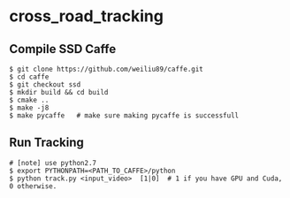 # cross_road_tracking

## Compile SSD Caffe

    $ git clone https://github.com/weiliu89/caffe.git
    $ cd caffe
    $ git checkout ssd
    $ mkdir build && cd build
    $ cmake ..
    $ make -j8
    $ make pycaffe   # make sure making pycaffe is successfull


## Run Tracking

    # [note] use python2.7
    $ export PYTHONPATH=<PATH_TO_CAFFE>/python
    $ python track.py <input_video>  [1|0]  # 1 if you have GPU and Cuda, 0 otherwise.
